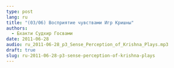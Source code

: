 ```yaml
---
type: post
lang: ru
title: "(03/06) Восприятие чувствами Игр Кришны"
authors:
  - Бхакти Судхир Госвами
date: 2011-06-28
audio: ru_2011-06-28_p3_Sense_Perception_of_Krishna_Plays.mp3
draft: true
slug: ru-2011-06-28-p3-sense-perception-of-krishna-plays
---
```




